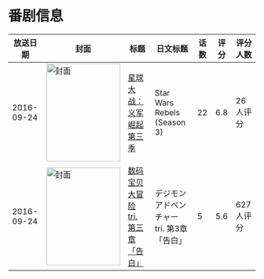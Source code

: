 # 番剧信息

|放送日期|封面|标题|日文标题|话数|评分|评分人数|
|---|---|---|---|---|---|---|
|2016-09-24|<img src="https://lain.bgm.tv/pic/cover/c/a3/75/212924_GSeGB.jpg" alt="封面" style="width:150px;height:200px;object-fit:cover;">|[星球大战：义军崛起 第三季](https://bangumi.tv/subject/212924)|Star Wars Rebels (Season 3)|22|6.8|26人评分|
|2016-09-24|<img src="https://lain.bgm.tv/pic/cover/c/18/6d/165892_t078A.jpg" alt="封面" style="width:150px;height:200px;object-fit:cover;">|[数码宝贝大冒险 tri. 第三章「告白」](https://bangumi.tv/subject/165892)|デジモンアドベンチャー tri. 第3章「告白」|5|5.6|627人评分|
